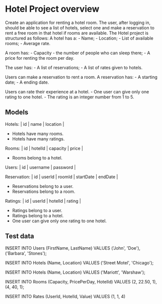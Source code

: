 # Hotel Project overview

Create an application for renting a hotel room. The user, after logging in, should be able to see a list of hotels, select one and make a reservation to rent a free room in that hotel if rooms are available.
The Hotel project is structured as follows:
A hotel has a: - Name; - Location; - List of available rooms; - Average rate.

A room has: - Capacity - the number of people who can sleep there; - A price for renting the room per day.

The user has: - A list of reservations; - A list of rates given to hotels.

Users can make a reservation to rent a room. A reservation has: - A starting date; - A ending date.

Users can rate their experience at a hotel. - One user can give only one rating to one hotel. - The rating is an integer number from 1 to 5.

## Models

Hotels:
| id | name | location |

- Hotels have many rooms.
- Hotels have many ratings.

Rooms:
| id | hotelId | capacity | price |

- Rooms belong to a hotel.

Users:
| id | username | password |

Reservation:
| id | userId | roomId | startDate | endDate |

- Reservations belong to a user.
- Reservations belong to a room.

Ratings:
| id | userId | hotelId | rating |

- Ratings belong to a user.
- Ratings belong to a hotel.
- One user can give only one rating to one hotel.

## Test data

INSERT INTO Users (FirstName, LastName)
VALUES ('John', 'Doe'),('Barbara', 'Stones');

INSERT INTO Hotels (Name, Location)
VALUES ('Street Motel', 'Chicago');

INSERT INTO Hotels (Name, Location)
VALUES ('Mariott', 'Warshaw');

INSERT INTO Rooms (Capacity, PricePerDay, HotelId)
VALUES (2, 22.50, 1),(4, 40, 1);

INSERT INTO Rates (UserId, HotelId, Value)
VALUES (1, 1, 4)
